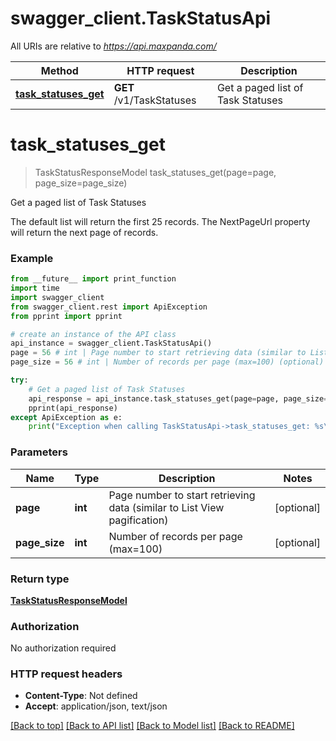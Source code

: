 # swagger_client.TaskStatusApi

All URIs are relative to *https://api.maxpanda.com/*

Method | HTTP request | Description
------------- | ------------- | -------------
[**task_statuses_get**](TaskStatusApi.md#task_statuses_get) | **GET** /v1/TaskStatuses | Get a paged list of Task Statuses

# **task_statuses_get**
> TaskStatusResponseModel task_statuses_get(page=page, page_size=page_size)

Get a paged list of Task Statuses

The default list will return the first 25 records.  The NextPageUrl property will return the next page of records.

### Example
```python
from __future__ import print_function
import time
import swagger_client
from swagger_client.rest import ApiException
from pprint import pprint

# create an instance of the API class
api_instance = swagger_client.TaskStatusApi()
page = 56 # int | Page number to start retrieving data (similar to List View pagification) (optional)
page_size = 56 # int | Number of records per page (max=100) (optional)

try:
    # Get a paged list of Task Statuses
    api_response = api_instance.task_statuses_get(page=page, page_size=page_size)
    pprint(api_response)
except ApiException as e:
    print("Exception when calling TaskStatusApi->task_statuses_get: %s\n" % e)
```

### Parameters

Name | Type | Description  | Notes
------------- | ------------- | ------------- | -------------
 **page** | **int**| Page number to start retrieving data (similar to List View pagification) | [optional] 
 **page_size** | **int**| Number of records per page (max&#x3D;100) | [optional] 

### Return type

[**TaskStatusResponseModel**](TaskStatusResponseModel.md)

### Authorization

No authorization required

### HTTP request headers

 - **Content-Type**: Not defined
 - **Accept**: application/json, text/json

[[Back to top]](#) [[Back to API list]](../README.md#documentation-for-api-endpoints) [[Back to Model list]](../README.md#documentation-for-models) [[Back to README]](../README.md)

